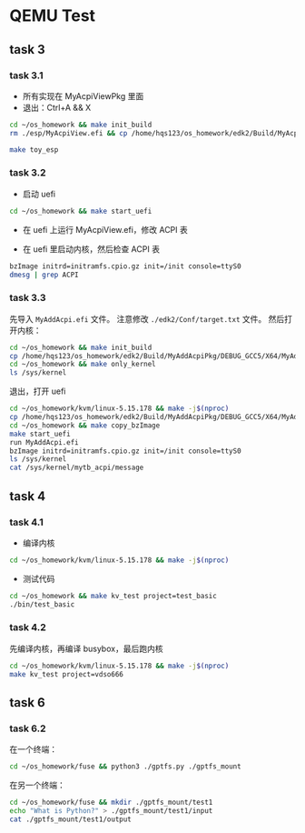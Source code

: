 # QEMU Test

## task 3

### task 3.1

- 所有实现在 MyAcpiViewPkg 里面
- 退出：Ctrl+A && X

```bash
cd ~/os_homework && make init_build 
rm ./esp/MyAcpiView.efi && cp /home/hqs123/os_homework/edk2/Build/MyAcpiViewPkg/DEBUG_GCC5/X64/MyAcpiView.efi ./esp
```

```bash
make toy_esp
```

### task 3.2

- 启动 uefi

```bash
cd ~/os_homework && make start_uefi
```

- 在 uefi 上运行 MyAcpiView.efi，修改 ACPI 表

- 在 uefi 里启动内核，然后检查 ACPI 表

```bash
bzImage initrd=initramfs.cpio.gz init=/init console=ttyS0
dmesg | grep ACPI
```

### task 3.3

先导入 `MyAddAcpi.efi` 文件。
注意修改 `./edk2/Conf/target.txt` 文件。
然后打开内核：

```bash
cd ~/os_homework && make init_build 
cp /home/hqs123/os_homework/edk2/Build/MyAddAcpiPkg/DEBUG_GCC5/X64/MyAddAcpi.efi ./esp
cd ~/os_homework && make only_kernel
ls /sys/kernel
```

退出，打开 uefi

```bash
cd ~/os_homework/kvm/linux-5.15.178 && make -j$(nproc) 
cp /home/hqs123/os_homework/edk2/Build/MyAddAcpiPkg/DEBUG_GCC5/X64/MyAddAcpi.efi ./uefi
cd ~/os_homework && make copy_bzImage
make start_uefi
run MyAddAcpi.efi
bzImage initrd=initramfs.cpio.gz init=/init console=ttyS0
ls /sys/kernel
cat /sys/kernel/mytb_acpi/message
```

## task 4

### task 4.1

- 编译内核

```bash
cd ~/os_homework/kvm/linux-5.15.178 && make -j$(nproc) 
```

- 测试代码

```bash
cd ~/os_homework && make kv_test project=test_basic
./bin/test_basic
```

### task 4.2

先编译内核，再编译 busybox，最后跑内核

```bash
cd ~/os_homework/kvm/linux-5.15.178 && make -j$(nproc) 
make kv_test project=vdso666
```

## task 6

### task 6.2

在一个终端：

```bash
cd ~/os_homework/fuse && python3 ./gptfs.py ./gptfs_mount
```

在另一个终端：

```bash
cd ~/os_homework/fuse && mkdir ./gptfs_mount/test1
echo "What is Python?" > ./gptfs_mount/test1/input 
cat ./gptfs_mount/test1/output
```
